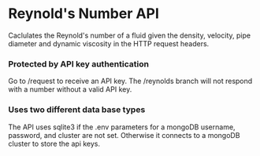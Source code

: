 # Reynold's Number API
Caclulates the Reynold's number of a fluid given the density, velocity, pipe diameter and dynamic viscosity in the HTTP request headers.

### Protected by API key authentication
Go to /request to receive an API key. The /reynolds branch will not respond with a number without a valid API key.

### Uses two different data base types
The API uses sqlite3 if the .env parameters for a mongoDB username, password, and cluster are not set. Otherwise it connects to a mongoDB cluster to store the api keys.

